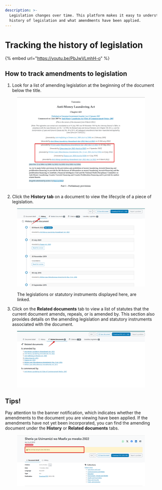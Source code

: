 ```yaml
---
description: >-
  Legislation changes over time. This platform makes it easy to understand the
  history of legislation and what amendments have been applied.
---
```


# Tracking the history of legislation

{% embed url="https://youtu.be/PbJwVLmhH-o" %}

## How to track amendments to legislation&#x20;

1. Look for a list of amending legislation at the beginning of the document below the title.

<figure><img src="../.gitbook/assets/tanzlii--legislation 7 (1).png" alt=""><figcaption></figcaption></figure>

2. Click the **History tab** on a document to view the lifecycle of a piece of legislation.

<figure><img src="../.gitbook/assets/tanzlii--legislation 8.png" alt=""><figcaption><p>The legislations or statutory instruments displayed here, are linked.</p></figcaption></figure>

3. Click on the **Related documents** tab to view a list of statutes that the current document amends, repeals, or is amended by. This section also provides details on the amending legislation and statutory instruments associated with the document.

<figure><img src="../.gitbook/assets/tanzlii--legislation 9.png" alt=""><figcaption></figcaption></figure>

## Tips!

Pay attention to the banner notification, which indicates whether the amendments to the document you are viewing have been applied. If the amendments have not yet been incorporated, you can find the amending document under the **History** or **Related documents** tabs.

<figure><img src="../.gitbook/assets/tanzlii--legislation 10.png" alt=""><figcaption></figcaption></figure>